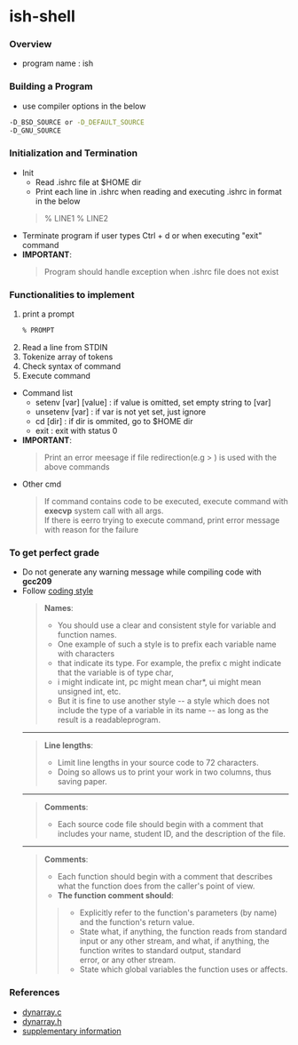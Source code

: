 # ish-shell
### Overview
* program name : ish

### Building a Program
* use compiler options in the below
```bash
-D_BSD_SOURCE or -D_DEFAULT_SOURCE
-D_GNU_SOURCE
```

### Initialization and Termination
* Init
  * Read .ishrc file at $HOME dir
  * Print each line in .ishrc when reading  and executing .ishrc in format in the below
  > % LINE1
  > % LINE2
* Terminate program if user types Ctrl + d or when executing "exit" command
* **IMPORTANT**:
  > Program should handle exception when .ishrc file does not exist
     
### Functionalities to implement
1. print a prompt
   ```bash
   % PROMPT
   ```
2. Read a line from STDIN
3. Tokenize array of tokens
4. Check syntax of command
5. Execute command
  * Command list
    * setenv [var] [value] : if value is omitted, set empty string to [var]
    * unsetenv [var] : if var is not yet set, just ignore
    * cd [dir] : if dir is ommited, go to $HOME dir
    * exit : exit with status 0
  * **IMPORTANT**:
    > Print an error meesage if file redirection(e.g > ) is used with the above commands
  * Other cmd
    > If command contains code to be executed, execute command with **execvp** system call with all args.   
    > If there is eerro trying to execute command, print error message with reason for the failure   
       

### To get perfect grade
* Do not generate any warning message while compiling code with **gcc209**
* Follow <a href=https://ee209.kaist.ac.kr/style.pdf>coding style</a>
  > **Names**:   
  > * You should use a clear and consistent style for variable and function names.   
  > * One example of such a style is to prefix each variable name with characters   
  > * that indicate its type. For example, the prefix c might indicate that the variable is of type char,   
  > * i might indicate int, pc might mean char*, ui might mean unsigned int, etc.   
  > * But it is fine to use another style -- a style which does not include the type of a variable in its name -- as long as the result is a readableprogram.   
  ---
  > **Line lengths**:   
  > * Limit line lengths in your source code to 72 characters.   
  > * Doing so allows us to print your work in two columns, thus saving paper.   
  ---
  > **Comments**:   
  > * Each source code file should begin with a comment that includes your name, student ID, and the description of the file.   
  ---
  > **Comments**:   
  > * Each function should begin with a comment that describes what the function does from the caller's point of view.   
  > * **The function comment should**:   
  >> * Explicitly refer to the function's parameters (by name) and the function's return value.   
  >> * State what, if anything, the function reads from standard input or any other stream, and what, if anything, the function writes to standard output, standard   
  >>   error, or any other stream.   
  >> * State which global variables the function uses or affects.
   
### References
* <a href=https://ee209.kaist.ac.kr/assignments/assignment5/resource/dynarray.c>dynarray.c</a>
* <a href=https://ee209.kaist.ac.kr/assignments/assignment5/resource/dynarray.h>dynarray.h</a>
* <a href=https://ee209.kaist.ac.kr/assignments/assignment5/shellsupplementary.html>supplementary information</a>
